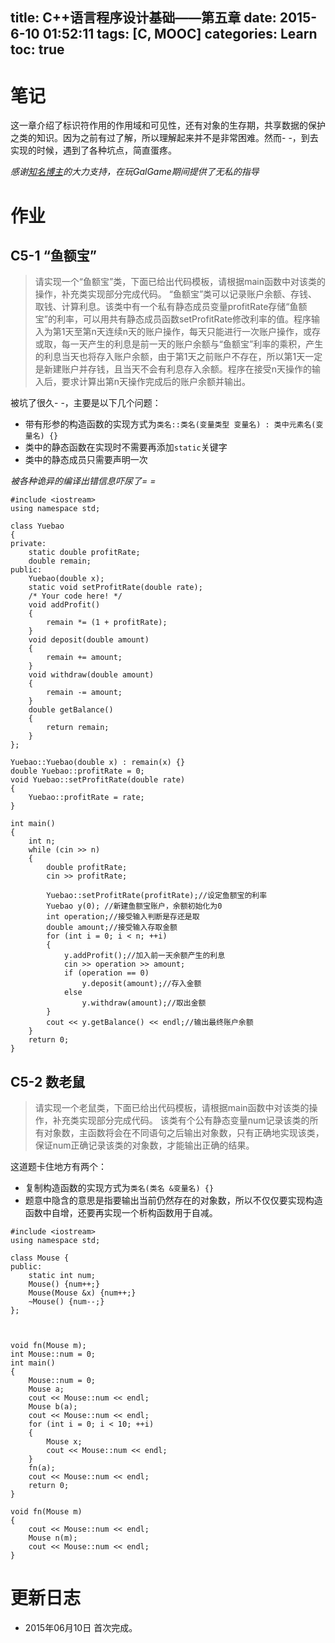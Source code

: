 title: C++语言程序设计基础——第五章
date: 2015-6-10 01:52:11
tags: [C, MOOC]
categories: Learn
toc: true
---
# 笔记
这一章介绍了标识符作用的作用域和可见性，还有对象的生存期，共享数据的保护之类的知识。因为之前有过了解，所以理解起来并不是非常困难。然而- -，到去实现的时候，遇到了各种坑点，简直蛋疼。

*感谢[知名博主](http://fanzheng.org/)的大力支持，在玩GalGame期间提供了无私的指导*

<!-- more -->

# 作业

## C5-1 “鱼额宝”
> 请实现一个“鱼额宝”类，下面已给出代码模板，请根据main函数中对该类的操作，补充类实现部分完成代码。
> “鱼额宝”类可以记录账户余额、存钱、取钱、计算利息。该类中有一个私有静态成员变量profitRate存储“鱼额宝”的利率，可以用共有静态成员函数setProfitRate修改利率的值。程序输入为第1天至第n天连续n天的账户操作，每天只能进行一次账户操作，或存或取，每一天产生的利息是前一天的账户余额与“鱼额宝”利率的乘积，产生的利息当天也将存入账户余额，由于第1天之前账户不存在，所以第1天一定是新建账户并存钱，且当天不会有利息存入余额。程序在接受n天操作的输入后，要求计算出第n天操作完成后的账户余额并输出。

被坑了很久- -，主要是以下几个问题：
- 带有形参的构造函数的实现方式为`类名::类名(变量类型 变量名) : 类中元素名(变量名) {}`
- 类中的静态函数在实现时不需要再添加`static`关键字
- 类中的静态成员只需要声明一次

*被各种诡异的编译出错信息吓尿了= =*


```
#include <iostream>
using namespace std;

class Yuebao
{
private:
    static double profitRate;
    double remain;
public:
    Yuebao(double x);
    static void setProfitRate(double rate);
    /* Your code here! */
    void addProfit()
    {
        remain *= (1 + profitRate);
    }
    void deposit(double amount)
    {
        remain += amount;
    }
    void withdraw(double amount)
    {
        remain -= amount;
    }
    double getBalance()
    {
        return remain;
    }
};

Yuebao::Yuebao(double x) : remain(x) {}
double Yuebao::profitRate = 0;
void Yuebao::setProfitRate(double rate)
{
    Yuebao::profitRate = rate;
}

int main()
{
    int n;
    while (cin >> n)
    {
        double profitRate;
        cin >> profitRate;

        Yuebao::setProfitRate(profitRate);//设定鱼额宝的利率
        Yuebao y(0); //新建鱼额宝账户，余额初始化为0
        int operation;//接受输入判断是存还是取
        double amount;//接受输入存取金额
        for (int i = 0; i < n; ++i)
        {
            y.addProfit();//加入前一天余额产生的利息
            cin >> operation >> amount;
            if (operation == 0)
                y.deposit(amount);//存入金额
            else
                y.withdraw(amount);//取出金额
        }
        cout << y.getBalance() << endl;//输出最终账户余额
    }
    return 0;
}

```
## C5-2 数老鼠
> 请实现一个老鼠类，下面已给出代码模板，请根据main函数中对该类的操作，补充类实现部分完成代码。
> 该类有个公有静态变量num记录该类的所有对象数，主函数将会在不同语句之后输出对象数，只有正确地实现该类，保证num正确记录该类的对象数，才能输出正确的结果。

这道题卡住地方有两个：
- 复制构造函数的实现方式为`类名(类名 &变量名) {}`
- 题意中隐含的意思是指要输出当前仍然存在的对象数，所以不仅仅要实现构造函数中自增，还要再实现一个析构函数用于自减。


```
#include <iostream>
using namespace std;

class Mouse {
public:
    static int num;
    Mouse() {num++;}
    Mouse(Mouse &x) {num++;}
    ~Mouse() {num--;}
};



void fn(Mouse m);
int Mouse::num = 0;
int main()
{
    Mouse::num = 0;
    Mouse a;
    cout << Mouse::num << endl;
    Mouse b(a);
    cout << Mouse::num << endl;
    for (int i = 0; i < 10; ++i)
    {
        Mouse x;
        cout << Mouse::num << endl;
    }
    fn(a);
    cout << Mouse::num << endl;
    return 0;
}

void fn(Mouse m)
{
    cout << Mouse::num << endl;
    Mouse n(m);
    cout << Mouse::num << endl;
}

```

# 更新日志
- 2015年06月10日 首次完成。